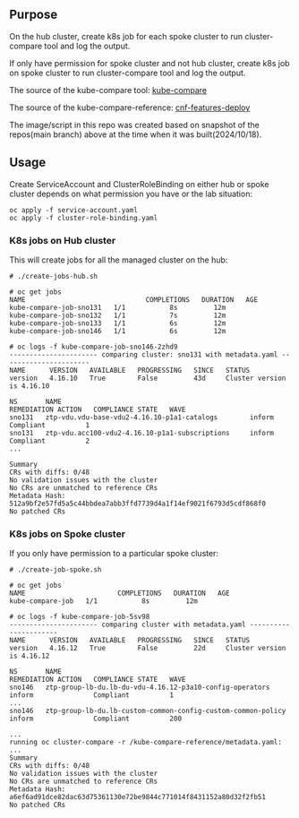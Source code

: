 ## Purpose

On the hub cluster, create k8s job for each spoke cluster to run cluster-compare tool and log the output.

If only have permission for spoke cluster and not hub cluster, create k8s job on spoke cluster to run cluster-compare tool and log the output.

The source of the kube-compare tool: [kube-compare](https://github.com/openshift/kube-compare.git)

The source of the kube-compare-reference: [cnf-features-deploy](https://github.com/openshift-kni/cnf-features-deploy/tree/master/ztp/kube-compare-reference)

The image/script in this repo was created based on snapshot of the repos(main branch) above at the time when it was built(2024/10/18). 

## Usage

Create ServiceAccount and ClusterRoleBinding on either hub or spoke cluster depends on what permission you have or the lab situation:

```shell
oc apply -f service-account.yaml
oc apply -f cluster-role-binding.yaml
```

### K8s jobs on Hub cluster

This will create jobs for all the managed cluster on the hub:

```
# ./create-jobs-hub.sh

# oc get jobs
NAME                              COMPLETIONS   DURATION   AGE
kube-compare-job-sno131   1/1           8s         12m
kube-compare-job-sno132   1/1           7s         12m
kube-compare-job-sno133   1/1           6s         12m
kube-compare-job-sno146   1/1           6s         12m

# oc logs -f kube-compare-job-sno146-2zhd9
---------------------- comparing cluster: sno131 with metadata.yaml ----------------------
NAME      VERSION   AVAILABLE   PROGRESSING   SINCE   STATUS
version   4.16.10   True        False         43d     Cluster version is 4.16.10

NS       NAME                                               REMEDIATION ACTION   COMPLIANCE STATE   WAVE
sno131   ztp-vdu.vdu-base-vdu2-4.16.10-p1a1-catalogs        inform               Compliant          1
sno131   ztp-vdu.acc100-vdu2-4.16.10-p1a1-subscriptions     inform               Compliant          2
...

Summary
CRs with diffs: 0/48
No validation issues with the cluster
No CRs are unmatched to reference CRs
Metadata Hash: 512a9bf2e57fd5a5c44bbdea7abb3ffd7739d4a1f14ef9021f6793d5cdf868f0
No patched CRs
```

### K8s jobs on Spoke cluster

If you only have permission to a particular spoke cluster:

```
# ./create-job-spoke.sh

# oc get jobs
NAME                       COMPLETIONS   DURATION   AGE
kube-compare-job   1/1           8s         12m

# oc logs -f kube-compare-job-5sv98
---------------------- comparing cluster with metadata.yaml ----------------------
NAME      VERSION   AVAILABLE   PROGRESSING   SINCE   STATUS
version   4.16.12   True        False         22d     Cluster version is 4.16.12

NS       NAME                                                           REMEDIATION ACTION   COMPLIANCE STATE   WAVE
sno146   ztp-group-lb-du.lb-du-vdu-4.16.12-p3a10-config-operators       inform               Compliant          1
...
sno146   ztp-group-lb-du.lb-custom-common-config-custom-common-policy   inform               Compliant          200

...
running oc cluster-compare -r /kube-compare-reference/metadata.yaml:
...
Summary
CRs with diffs: 0/48
No validation issues with the cluster
No CRs are unmatched to reference CRs
Metadata Hash: a6ef6ad91dce82dac63d75361130e72be9844c771014f8431152a80d32f2fb51
No patched CRs
```
